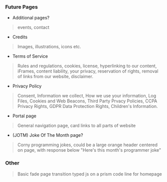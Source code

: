 ### Future Pages
- Additional pages?
> events, contact

- Credits
> Images, illustrations, icons etc.

- Terms of Service
> Rules and regulations, cookies, license, hyperlinking to our content, iFrames, content liability, your privacy, reservation of rights, removal of links from our website, disclaimer.

- Privacy Policy
> Consent, Information we collect, How we use your information, Log Files, Cookies and Web Beacons, Third Party Prvacy Policies, CCPA Privacy Rights, GDPR Data Protection Rights, Children's Information.

- Portal page
> General navigation page, card links to all parts of website

- (JOTM) Joke Of The Month page?
> Corny programming jokes, could be a large orange header centered on page, with response below
> "Here's this month's programmer joke"

### Other
> Basic fade page transition
> typed js on a prism code line for homepage

